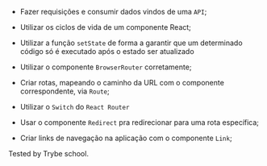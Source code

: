 
  * Fazer requisições e consumir dados vindos de uma `API`;

  * Utilizar os ciclos de vida de um componente React;

  * Utilizar a função `setState` de forma a garantir que um determinado código só é executado após o estado ser atualizado
  
  * Utilizar o componente `BrowserRouter` corretamente;

  * Criar rotas, mapeando o caminho da URL com o componente correspondente, via `Route`;

  * Utilizar o `Switch` do `React Router`

  * Usar o componente `Redirect` pra redirecionar para uma rota específica;

  * Criar links de navegação na aplicação com o componente `Link`;


Tested by Trybe school.